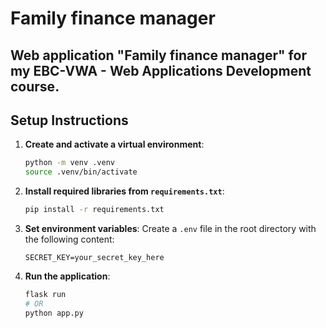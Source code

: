 # Family finance manager
## Web application "Family finance manager"  for my EBC-VWA - Web Applications Development course.

## Setup Instructions

1. **Create and activate a virtual environment**:
   ```sh
   python -m venv .venv
   source .venv/bin/activate
   ```

2. **Install required libraries from `requirements.txt`**:
   ```sh
   pip install -r requirements.txt
   ```

3. **Set environment variables**:
   Create a `.env` file in the root directory with the following content:
   ```env
   SECRET_KEY=your_secret_key_here
   ```

4. **Run the application**:
   ```sh
   flask run
   # OR
   python app.py
   ```
